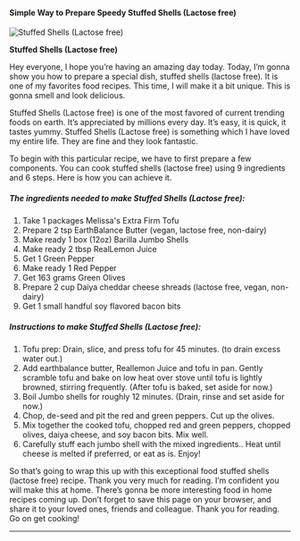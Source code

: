             

#### Simple Way to Prepare Speedy Stuffed Shells (Lactose free)

![Stuffed Shells (Lactose free)](https://img-global.cpcdn.com/recipes/4540892433088512/751x532cq70/stuffed-shells-lactose-free-recipe-main-photo.jpg)

**Stuffed Shells (Lactose free)**

Hey everyone, I hope you’re having an amazing day today. Today, I’m gonna show you how to prepare a special dish, stuffed shells (lactose free). It is one of my favorites food recipes. This time, I will make it a bit unique. This is gonna smell and look delicious.

Stuffed Shells (Lactose free) is one of the most favored of current trending foods on earth. It’s appreciated by millions every day. It’s easy, it is quick, it tastes yummy. Stuffed Shells (Lactose free) is something which I have loved my entire life. They are fine and they look fantastic.

To begin with this particular recipe, we have to first prepare a few components. You can cook stuffed shells (lactose free) using 9 ingredients and 6 steps. Here is how you can achieve it.

##### The ingredients needed to make Stuffed Shells (Lactose free):

1.  Take 1 packages Melissa's Extra Firm Tofu
2.  Prepare 2 tsp EarthBalance Butter (vegan, lactose free, non-dairy)
3.  Make ready 1 box (12oz) Barilla Jumbo Shells
4.  Make ready 2 tbsp RealLemon Juice
5.  Get 1 Green Pepper
6.  Make ready 1 Red Pepper
7.  Get 163 grams Green Olives
8.  Prepare 2 cup Daiya cheddar cheese shreads (lactose free, vegan, non-dairy)
9.  Get 1 small handful soy flavored bacon bits

##### Instructions to make Stuffed Shells (Lactose free):

1.  Tofu prep: Drain, slice, and press tofu for 45 minutes. (to drain excess water out.)
2.  Add earthbalance butter, Reallemon Juice and tofu in pan. Gently scramble tofu and bake on low heat over stove until tofu is lightly browned, stirring frequently. (After tofu is baked, set aside for now.)
3.  Boil Jumbo shells for roughly 12 minutes. (Drain, rinse and set aside for now.)
4.  Chop, de-seed and pit the red and green peppers. Cut up the olives.
5.  Mix together the cooked tofu, chopped red and green peppers, chopped olives, daiya cheese, and soy bacon bits. Mix well.
6.  Carefully stuff each jumbo shell with the mixed ingredients.. Heat until cheese is melted if preferred, or eat as is. Enjoy!

So that’s going to wrap this up with this exceptional food stuffed shells (lactose free) recipe. Thank you very much for reading. I’m confident you will make this at home. There’s gonna be more interesting food in home recipes coming up. Don’t forget to save this page on your browser, and share it to your loved ones, friends and colleague. Thank you for reading. Go on get cooking!

* * *
